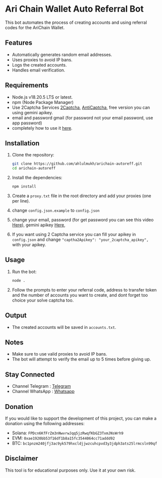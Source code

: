 # Ari Chain Wallet Auto Referral Bot

This bot automates the process of creating accounts and using referral codes for the AriChain Wallet.

## Features

- Automatically generates random email addresses.
- Uses proxies to avoid IP bans.
- Logs the created accounts.
- Handles email verification.

## Requirements

- Node.js v18.20.5 LTS or latest.
- npm (Node Package Manager)
- Use 2Captcha Services [2Captcha](https://2captcha.com/), [AntiCaptcha](https://anti-captcha.com/), free version you can using gemini apikey.
- email and password gmail (for password not your email password, use app password)
- completely how to use it [here](https://youtu.be/_rAoQeKpEtM?si=SLicWKn-AurwE8oa).

## Installation

1. Clone the repository:

   ```sh
   git clone https://github.com/ahlulmukh/arichain-autoreff.git
   cd arichain-autoreff
   ```

2. Install the dependencies:

   ```sh
   npm install
   ```

3. Create a `proxy.txt` file in the root directory and add your proxies (one per line).

4. change `config.json.example` to `config.json`

5. change your email, password (for get password you can see this video [Here](https://youtu.be/_rAoQeKpEtM?si=SLicWKn-AurwE8oa)), gemini apikey [Here](https://aistudio.google.com/app/apikey),

6. If you want using 2 Captcha service you can fill your apikey in `config.json` and change `"captha2Apikey": "your_2captcha_apikey",` with your apikey.

## Usage

1. Run the bot:

   ```sh
   node .
   ```

2. Follow the prompts to enter your referral code, address to transfer token and the number of accounts you want to create, and dont forget too choice your solve captcha too.

## Output

- The created accounts will be saved in `accounts.txt`.

## Notes

- Make sure to use valid proxies to avoid IP bans.
- The bot will attempt to verify the email up to 5 times before giving up.

## Stay Connected

- Channel Telegram : [Telegram](https://t.me/elpuqus)
- Channel WhatsApp : [Whatsapp](https://whatsapp.com/channel/0029VavBRhGBqbrEF9vxal1R)

## Donation

If you would like to support the development of this project, you can make a donation using the following addresses:

- Solana: `FPDcn6KfFrZm3nNwvrwJqq5jzRwqfKbGZ3TxmJNsWrh9`
- EVM: `0xae1920bb53f16df1b8a15fc3544064cc71addd92`
- BTC: `bc1pnzm240jfj3ac9yk579hxcldjjwzcuhcpvd3y3jdph3ats25lrmcsln99qf`

## Disclaimer

This tool is for educational purposes only. Use it at your own risk.
